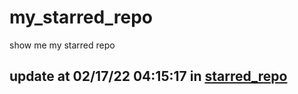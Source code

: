 # my_starred_repo
show me my starred repo

update at 02/17/22 04:15:17 in [starred_repo](./index.html)
---

